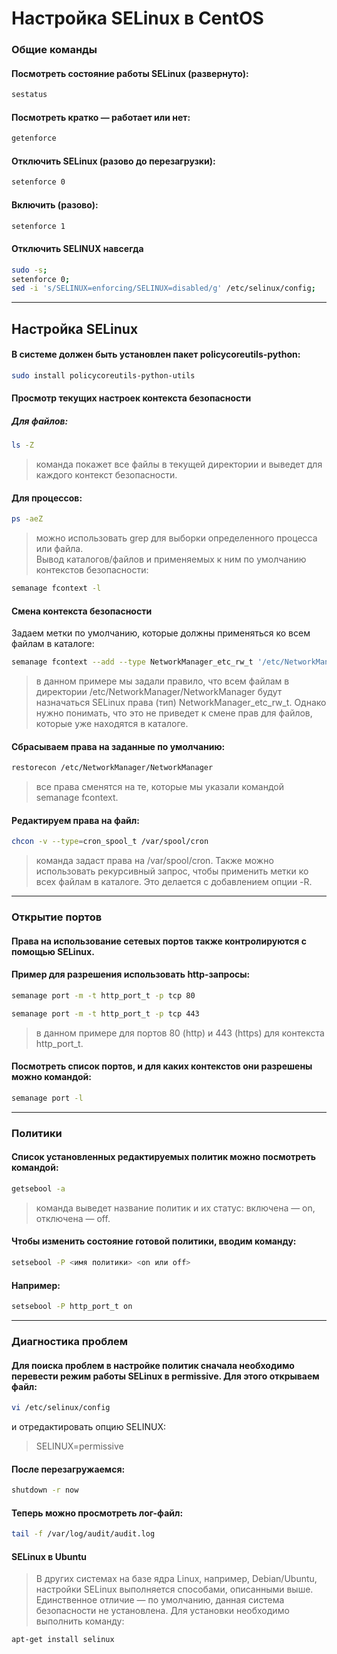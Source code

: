 # Настройка SELinux в CentOS

### Общие команды
#### Посмотреть состояние работы SELinux (развернуто):
```bash
sestatus
```
#### Посмотреть кратко — работает или нет:
```bash
getenforce
```
#### Отключить SELinux (разово до перезагрузки):
```bash
setenforce 0
```
#### Включить (разово):
```bash
setenforce 1
```
#### Отключить SELINUX навсегда
```bash
sudo -s;  
setenforce 0;  
sed -i 's/SELINUX=enforcing/SELINUX=disabled/g' /etc/selinux/config;
```
----

## Настройка SELinux


#### В системе должен быть установлен пакет policycoreutils-python:

```bash
sudo install policycoreutils-python-utils
```

#### Просмотр текущих настроек контекста безопасности
##### Для файлов:
```bash
ls -Z
```
> команда покажет все файлы в текущей директории и выведет для каждого контекст безопасности.

#### Для процессов:
```bash
ps -aeZ
```
> можно использовать grep для выборки определенного процесса или файла.  
> Вывод каталогов/файлов и применяемых к ним по умолчанию контекстов безопасности:
```bash
semanage fcontext -l
```
#### Смена контекста безопасности
Задаем метки по умолчанию, которые должны применяться ко всем файлам в каталоге:
```bash
semanage fcontext --add --type NetworkManager_etc_rw_t '/etc/NetworkManager/NetworkManager(/.*)?'
```
> в данном примере мы задали правило, что всем файлам в директории /etc/NetworkManager/NetworkManager будут назначаться SELinux права (тип) NetworkManager_etc_rw_t. Однако нужно понимать, что это не приведет к смене прав для файлов, которые уже находятся в каталоге.

#### Сбрасываем права на заданные по умолчанию:
```bash
restorecon /etc/NetworkManager/NetworkManager
```
> все права сменятся на те, которые мы указали командой semanage fcontext.

#### Редактируем права на файл:
```bash
chcon -v --type=cron_spool_t /var/spool/cron
```
> команда задаст права на /var/spool/cron. Также можно использовать рекурсивный запрос, чтобы применить метки ко всех файлам в каталоге. Это делается с добавлением опции -R.

----

### Открытие портов
#### Права на использование сетевых портов также контролируются с помощью SELinux.

#### Пример для разрешения использовать http-запросы:
```bash
semanage port -m -t http_port_t -p tcp 80
```
```bash
semanage port -m -t http_port_t -p tcp 443
```
> в данном примере для портов 80 (http) и 443 (https) для контекста http_port_t.

#### Посмотреть список портов, и для каких контекстов они разрешены можно командой:
```bash
semanage port -l
```
----

### Политики
#### Список установленных редактируемых политик можно посмотреть командой:
```bash
getsebool -a
```
> команда выведет название политик и их статус: включена — on, отключена — off.

#### Чтобы изменить состояние готовой политики, вводим команду:
```bash
setsebool -P <имя политики> <on или off>
```
#### Например:
```bash
setsebool -P http_port_t on
```
----

### Диагностика проблем
#### Для поиска проблем в настройке политик сначала необходимо перевести режим работы SELinux в permissive. Для этого открываем файл:
```bash
vi /etc/selinux/config
```
и отредактировать опцию SELINUX:

> SELINUX=permissive

#### После перезагружаемся:
```bash
shutdown -r now
```
#### Теперь можно просмотреть лог-файл:
```bash
tail -f /var/log/audit/audit.log
```

#### SELinux в Ubuntu
> В других системах на базе ядра Linux, например, Debian/Ubuntu, настройки SELinux выполняется способами, описанными выше.  
> Единственное отличие — по умолчанию, данная система безопасности не установлена. Для установки необходимо выполнить команду:
```bash
apt-get install selinux
```
